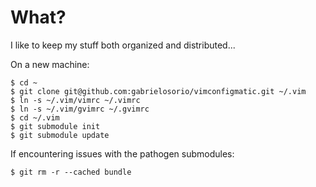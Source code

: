 What?
=====
I like to keep my stuff both organized and distributed...

On a new machine:
```
$ cd ~
$ git clone git@github.com:gabrielosorio/vimconfigmatic.git ~/.vim
$ ln -s ~/.vim/vimrc ~/.vimrc
$ ln -s ~/.vim/gvimrc ~/.gvimrc
$ cd ~/.vim
$ git submodule init
$ git submodule update
```

If encountering issues with the pathogen submodules:
```
$ git rm -r --cached bundle
```

